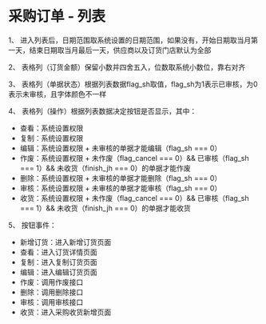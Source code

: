# 采购订单 - 列表

1、 进入列表后，日期范围取系统设置的日期范围，如果没有，开始日期取当月第一天，结束日期取当月最后一天，供应商以及订货门店默认为全部

2、 表格列（订货金额）保留小数并四舍五入，位数取系统小数位，靠右对齐

3、 表格列（单据状态）根据列表数据flag_sh取值，flag_sh为1表示已审核，为0表示未审核，且字体颜色不一样

4、 表格列（操作）根据列表数据决定按钮是否显示，其中：

* 查看：系统设置权限
* 复制：系统设置权限
* 编辑：系统设置权限 + 未审核的单据才能编辑（flag_sh === 0）
* 作废：系统设置权限 + 未作废（flag_cancel === 0）&& 已审核（flag_sh === 1）&& 未收货（finish_jh === 0）的单据才能作废
* 删除：系统设置权限 + 未审核的单据才能删除（flag_sh === 0）
* 审核：系统设置权限 + 未审核的单据才能审核（flag_sh === 0）
* 收货：系统设置权限 + 未作废（flag_cancel === 0）&& 已审核（flag_sh === 1）&& 未收货（finish_jh === 0）的单据才能收货

5、 按钮事件：

* 新增订货：进入新增订货页面
* 查看：进入订货详情页面
* 复制：进入复制订货页面
* 编辑：进入编辑订货页面
* 作废：调用作废接口
* 删除：调用删除接口
* 审核：调用审核接口
* 收货：进入采购收货新增页面